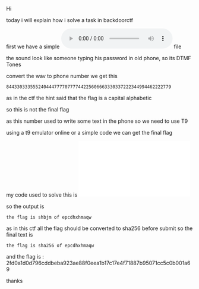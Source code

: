 Hi

today i will explain how i solve a task in backdoorctf 

first we have a simple ![wav](Dtune.wav) file 

the sound look like someone typing his password in old phone, 
so its DTMF Tones 

convert the wav to phone number 
we get this 
```
84433033355524044477770777744225606663330337222344994462222779
```

as in the ctf the hint said that the flag is a capital alphabetic

so this is not the final flag 

as this number used to write some text in the phone so  we need to use T9 

using a t9 emulator online or a simple code we can get the final flag

my code used to solve this is ![script](t9.java)

so the output is 
```
the flag is shbjm of epcdhxhmaqw
```

as in this ctf all the flag should be converted to sha256 before submit so the final text is 

```
the flag is sha256 of epcdhxhmaqw
```

and the flag is : 2fd0a1d0d796cddbeba923ae88f0eea1b17c17e4f71887b95071cc5c0b001a69

thanks 
